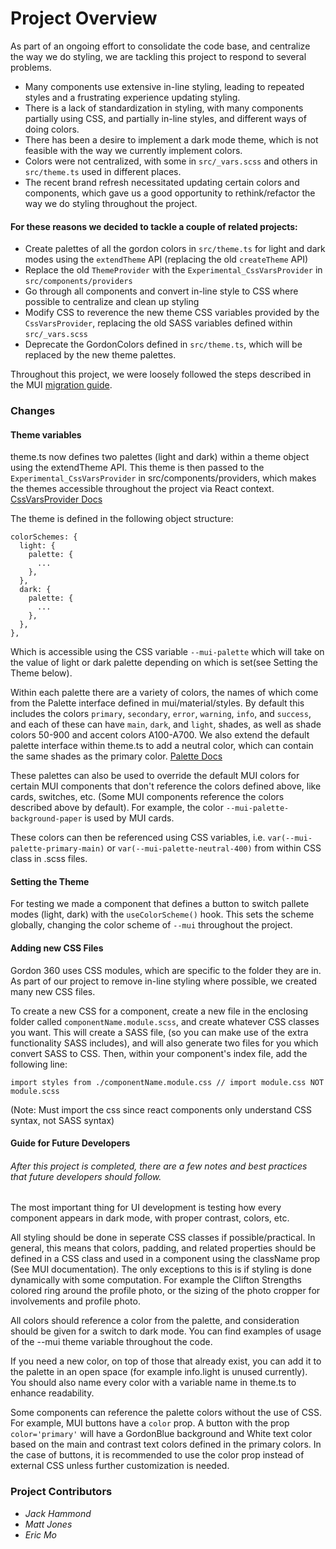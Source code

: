 # Project Overview

As part of an ongoing effort to consolidate the code base, and centralize the way we do styling, we
are tackling this project to respond to several problems.

- Many components use extensive in-line styling, leading to repeated styles and a frustrating
  experience updating styling.
- There is a lack of standardization in styling, with many components partially using CSS, and
  partially in-line styles, and different ways of doing colors.
- There has been a desire to implement a dark mode theme, which is not feasible with the way we
  currently implement colors.
- Colors were not centralized, with some in `src/_vars.scss` and others in `src/theme.ts` used in
  different places.
- The recent brand refresh necessitated updating certain colors and components, which gave us a good
  opportunity to rethink/refactor the way we do styling throughout the project.

#### For these reasons we decided to tackle a couple of related projects:

- Create palettes of all the gordon colors in `src/theme.ts` for light and dark modes using the
  `extendTheme` API (replacing the old `createTheme` API)
- Replace the old `ThemeProvider` with the `Experimental_CssVarsProvider` in
  `src/components/providers`
- Go through all components and convert in-line style to CSS where possible to centralize and clean
  up styling
- Modify CSS to reverence the new theme CSS variables provided by the `CssVarsProvider`, replacing
  the old SASS variables defined within `src/_vars.scss`
- Deprecate the GordonColors defined in `src/theme.ts`, which will be replaced by the new theme
  palettes.

Throughout this project, we were loosely followed the steps described in the MUI
[migration guide](https://mui.com/material-ui/experimental-api/css-theme-variables/migration/).

### Changes

#### Theme variables

theme.ts now defines two palettes (light and dark) within a theme object using the extendTheme API.
This theme is then passed to the `Experimental_CssVarsProvider` in src/components/providers, which
makes the themes accessible throughout the project via React context.
[CssVarsProvider Docs](https://mui.com/material-ui/experimental-api/css-theme-variables/overview/)

The theme is defined in the following object structure:

```
colorSchemes: {
  light: {
    palette: {
      ...
    },
  },
  dark: {
    palette: {
      ...
    },
  },
},
```

Which is accessible using the CSS variable `--mui-palette` which will take on the value of light or
dark palette depending on which is set(see Setting the Theme below).

Within each palette there are a variety of colors, the names of which come from the Palette
interface defined in mui/material/styles. By default this includes the colors `primary`,
`secondary`, `error`, `warning`, `info`, and `success`, and each of these can have `main`, `dark`,
and `light`, shades, as well as shade colors 50-900 and accent colors A100-A700. We also extend the
default palette interface within theme.ts to add a neutral color, which can contain the same shades
as the primary color. [Palette Docs](https://mui.com/material-ui/customization/palette/)

These palettes can also be used to override the default MUI colors for certain MUI components that
don't reference the colors defined above, like cards, switches, etc. (Some MUI components reference
the colors described above by default). For example, the color `--mui-palette-background-paper` is
used by MUI cards.

These colors can then be referenced using CSS variables, i.e. `var(--mui-palette-primary-main)` or
`var(--mui-palette-neutral-400)` from within CSS class in .scss files.

#### Setting the Theme

For testing we made a component that defines a button to switch pallete modes (light, dark) with the
`useColorScheme()` hook. This sets the scheme globally, changing the color scheme of `--mui`
throughout the project.

#### Adding new CSS Files

Gordon 360 uses CSS modules, which are specific to the folder they are in. As part of our project
to remove in-line styling where possible, we created many new CSS files.

To create a new CSS for a component, create a new file in the enclosing folder called
`componentName.module.scss`, and create whatever CSS classes you want. This will create a SASS
file, (so you can make use of the extra functionality SASS includes), and will also generate two
files for you which convert SASS to CSS. Then, within your component's index file, add the
following line:

```
import styles from ./componentName.module.css // import module.css NOT module.scss
```
(Note: Must import the css since react components only understand CSS syntax, not SASS syntax)

#### Guide for Future Developers

###### After this project is completed, there are a few notes and best practices that future developers should follow.

The most important thing for UI development is testing how every
component appears in dark mode, with proper contrast, colors, etc.

All styling should be done in seperate CSS classes if possible/practical.  In general, this 
means that colors, padding, and related properties should be defined in a CSS class and used 
in a component using the className prop (See MUI documentation).  The only exceptions to this 
is if styling is done dynamically with some computation.  For example the Clifton Strengths 
colored ring around the profile photo, or the sizing of the photo cropper for involvements and 
profile photo.

All colors should reference a color from the palette, and consideration should be given for a 
switch to dark mode.  You can find examples of usage of the --mui theme variable throughout the 
code.

If you need a new color, on top of those that already exist, you can add it to the palette in an 
open space (for example info.light is unused currently).  You should also name every color with 
a variable name in theme.ts to enhance readability.

Some components can reference the palette colors without the use of CSS.  For example, MUI buttons
have a `color` prop.  A button with the prop `color='primary'` will have a GordonBlue background
and White text color based on the main and contrast text colors defined in the primary colors.  In
the case of buttons, it is recommended to use the color prop instead of external CSS unless further
customization is needed.

### Project Contributors

- _Jack Hammond_
- _Matt Jones_
- _Eric Mo_
